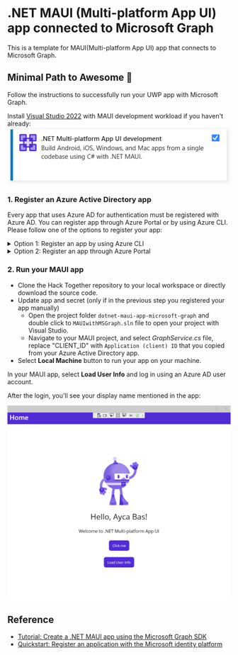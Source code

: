 # .NET MAUI (Multi-platform App UI) app connected to Microsoft Graph

This is a template for MAUI(Multi-platform App UI) app that connects to Microsoft Graph.

## Minimal Path to Awesome 🚀

Follow the instructions to successfully run your UWP app with Microsoft Graph.

Install [Visual Studio 2022](https://visualstudio.microsoft.com/downloads/) with MAUI development workload if you haven't already:
![MAUI Workload with Visual Studio](/templates/dotnet-maui-app-microsoft-graph/maui-workload.png)

### 1. Register an Azure Active Directory app

Every app that uses Azure AD for authentication must be registered with Azure AD. You can register app through Azure Portal or by using Azure CLI. Please follow one of the options to register your app:

<details>
  <summary>Option 1: Register an app by using Azure CLI</summary>

* [Install Azure CLI](https://learn.microsoft.com/cli/azure/install-azure-cli?view=azure-cli-latest) if you haven't already.
* Register your app on Microsoft Azure, by creating a new Azure AD app registration:
  * <details>
      <summary>On macOS/Linux/in Bash</summary>

    * Open terminal and change the working directory to the root of this project
    * To make the setup script executable, run `chmod +x ./setup.sh`
    * To register the app, run `./setup.sh`
    * When prompted, sign in with your **Microsoft 365 developer sandbox account**

    </details>
  * <details>
      <summary>On Windows/in PowerShell</summary>

    * Open PowerShell and change the working directory to the root of this project
    * To register the app, run `.\setup.ps1`
    * When prompted, sign in with your **Microsoft 365 developer sandbox account**

    </details>

</details>

<details>

  <summary>Option 2: Register an app through Azure Portal</summary>

* Go to [Azure Portal](https://portal.azure.com) and login with your testing account that has Application developer or administrator permissions.
* Select **Azure Active Directory**, and select **App Registrations** from the left side bar. Then select **+ New registration**.
* Give any name to your app. For **Supported account types**, select **Accounts in any organizational directory (Any Azure AD directory - Multitenant) and personal Microsoft accounts (e.g. Skype, Xbox)**.
* Set the **Redirect URI** drop down to **Public client/native (mobile & desktop)** and enter `https://login.microsoftonline.com/common/oauth2/nativeclient`. Then, select **Register**.

Navigate to **Overview tab** and make a note of the **Application (client) ID**. You'll use them in the next steps.

</details>

### 2. Run your MAUI app

* Clone the Hack Together repository to your local workspace or directly download the source code.
* Update app and secret (only if in the previous step you registered your app manually)
  * Open the project folder `dotnet-maui-app-microsoft-graph` and double click to `MAUIwithMSGraph.sln` file to open your project with Visual Studio.
  * Navigate to your MAUI project, and select *GraphService.cs* file, replace "CLIENT_ID" with `Application (client) ID` that you copied from your Azure Active Directory app.
* Select **Local Machine** button to run your app on your machine.

In your MAUI app, select **Load User Info** and log in using an Azure AD user account.

After the login, you'll see your display name mentioned in the app:

![UWP App](/templates/dotnet-maui-app-microsoft-graph/maui.png)

## Reference

* [Tutorial: Create a .NET MAUI app using the Microsoft Graph SDK](https://learn.microsoft.com/windows/apps/windows-dotnet-maui/tutorial-graph-api)
* [Quickstart: Register an application with the Microsoft identity platform](https://learn.microsoft.com/azure/active-directory/develop/quickstart-register-app)
